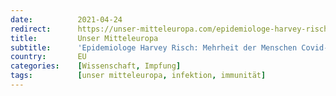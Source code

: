 ```yaml
---
date:          2021-04-24
redirect:      https://unser-mitteleuropa.com/epidemiologe-harvey-risch-mehrheit-der-menschen-covid-infiziert-nachdem-sie-geimpft-wurde/
title:         Unser Mitteleuropa
subtitle:      'Epidemiologe Harvey Risch: Mehrheit der Menschen Covid-infiziert, nachdem sie geimpft wurde'
country:       EU
categories:    [Wissenschaft, Impfung]
tags:          [unser mitteleuropa, infektion, immunität]
---
```


